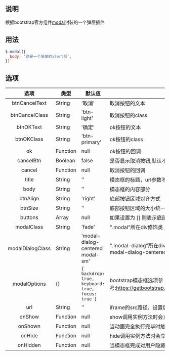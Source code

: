 ## 说明

根据bootstrap官方组件[modal](https://getbootstrap.com/docs/5.3/components/modal/)封装的一个弹层插件

## 用法

```javascript
$.modal({
  body: '这是一个简单的alert框',
})
```

## 选项

|       选项       | 类型     | 默认值                                            | 说明                                                                                                    |
| :--------------: | -------- | ------------------------------------------------- | ------------------------------------------------------------------------------------------------------- |
|  btnCancelText   | String   | '取消'                                            | 取消按钮的文本                                                                                          |
|  btnCancelClass  | String   | 'btn-light'                                       | 取消按钮的class                                                                                         |
|    btnOKText     | String   | '确定'                                            | ok按钮的文本                                                                                            |
|    btnOKClass    | String   | 'btn-primary'                                     | ok按钮的class                                                                                           |
|        ok        | Function | null                                              | ok按钮的回调                                                                                            |
|    cancelBtn     | Boolean  | false                                             | 是否显示取消按钮,默认不显示                                                                             |
|      cancel      | Function | null                                              | 取消按钮的回调                                                                                          |
|      title       | String   | ''                                                | 模态框的标题，url参数不为空且title为'',则title为url路径                                                 |
|       body       | String   | ''                                                | 模态框的内容部分                                                                                        |
|     btnAlign     | String   | 'right'                                           | 底部按钮区域对齐方式                                                                                    |
|     btnSize      | String   | ''                                                | 底部按钮区域的大小统一设置                                                                              |
|     buttons      | Array    | null                                              | 如果设置为 [] 则表示底部按钮区域不显示,数组的元素是对象                                                 |
|    modalClass    | String   | 'fade'                                            | ".modal"所在div修饰类 比如:fade                                                                         |
| modalDialogClass | String   | 'modal-dialog-centered modal-sm'                  | ".modal-dialog"所在div修饰类 比如:modal-dialog-scrollable modal-dialog-centered modal-dialog-scrollable |
|   modalOptions   | {}       | `{ backdrop: true, keyboard: true, focus: true }` | bootstrap模态框选项参考:https://getbootstrap.com/docs/5.3/components/modal/#options                     |
|       url        | String   | ''                                                | iframe的src路径，设置后会覆盖body参数                                                                   |
|      onShow      | Function | null                                              | show调用实例方法时会立即触发此事件                                                                      |
|     onShown      | Function | null                                              | 当动画完全执行完毕时触发此事件                                                                          |
|      onHide      | Function | null                                              | hide调用实例方法时会立即触发此事件。                                                                    |
|     onHidden     | Function | null                                              | 当模态框完成对用户隐藏时会触发此事件                                                                    |
